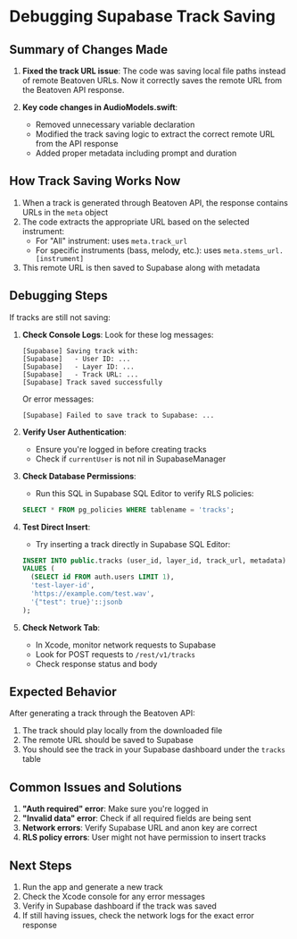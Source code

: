 # Debugging Supabase Track Saving

## Summary of Changes Made

1. **Fixed the track URL issue**: The code was saving local file paths instead of remote Beatoven URLs. Now it correctly saves the remote URL from the Beatoven API response.

2. **Key code changes in AudioModels.swift**:
   - Removed unnecessary variable declaration
   - Modified the track saving logic to extract the correct remote URL from the API response
   - Added proper metadata including prompt and duration

## How Track Saving Works Now

1. When a track is generated through Beatoven API, the response contains URLs in the `meta` object
2. The code extracts the appropriate URL based on the selected instrument:
   - For "All" instrument: uses `meta.track_url`
   - For specific instruments (bass, melody, etc.): uses `meta.stems_url.[instrument]`
3. This remote URL is then saved to Supabase along with metadata

## Debugging Steps

If tracks are still not saving:

1. **Check Console Logs**: Look for these log messages:
   ```
   [Supabase] Saving track with:
   [Supabase]   - User ID: ...
   [Supabase]   - Layer ID: ...
   [Supabase]   - Track URL: ...
   [Supabase] Track saved successfully
   ```
   Or error messages:
   ```
   [Supabase] Failed to save track to Supabase: ...
   ```

2. **Verify User Authentication**:
   - Ensure you're logged in before creating tracks
   - Check if `currentUser` is not nil in SupabaseManager

3. **Check Database Permissions**:
   - Run this SQL in Supabase SQL Editor to verify RLS policies:
   ```sql
   SELECT * FROM pg_policies WHERE tablename = 'tracks';
   ```

4. **Test Direct Insert**:
   - Try inserting a track directly in Supabase SQL Editor:
   ```sql
   INSERT INTO public.tracks (user_id, layer_id, track_url, metadata)
   VALUES (
     (SELECT id FROM auth.users LIMIT 1),
     'test-layer-id',
     'https://example.com/test.wav',
     '{"test": true}'::jsonb
   );
   ```

5. **Check Network Tab**:
   - In Xcode, monitor network requests to Supabase
   - Look for POST requests to `/rest/v1/tracks`
   - Check response status and body

## Expected Behavior

After generating a track through the Beatoven API:
1. The track should play locally from the downloaded file
2. The remote URL should be saved to Supabase
3. You should see the track in your Supabase dashboard under the `tracks` table

## Common Issues and Solutions

1. **"Auth required" error**: Make sure you're logged in
2. **"Invalid data" error**: Check if all required fields are being sent
3. **Network errors**: Verify Supabase URL and anon key are correct
4. **RLS policy errors**: User might not have permission to insert tracks

## Next Steps

1. Run the app and generate a new track
2. Check the Xcode console for any error messages
3. Verify in Supabase dashboard if the track was saved
4. If still having issues, check the network logs for the exact error response
